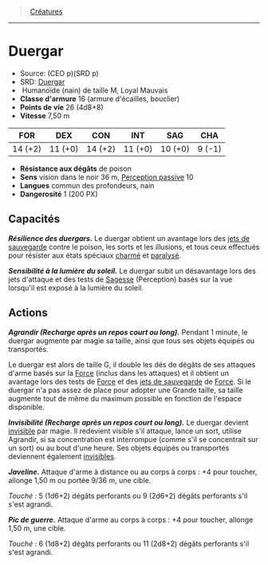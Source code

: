 ﻿---
!MonsterItem
Family: MonsterHD
Type: Humanoïde (nain)
Size: M
Alignment: Loyal Mauvais
ArmorClass: 16 (armure d'écailles, bouclier)
HitPoints: 26 (4d8+8)
Speed: 7,50 m
Strength: 14 (+2)
Dexterity: 11 (+0)
Constitution: 14 (+2)
Intelligence: 11 (+0)
Wisdom: 10 (+0)
Charisma: ' 9 (-1)'
DamageResistances: de poison
Senses: vision dans le noir 36 m, [Perception passive](hd_abilities_dexterity_perception_passive.md) 10
Languages: commun des profondeurs, nain
Challenge: 1 (200 PX)
Id: monsters_hd.md#duergar
ParentLink: monsters_hd.md#créatures
Name: Duergar
ParentName: Créatures
NameLevel: 1
AltName: '[Duergar](srd_monsters_duergar.md)'
Source: (CEO p)(SRD p)
Attributes: {}
---
> [Créatures](hd_monsters.md)

---

# Duergar

- Source: (CEO p)(SRD p)
- SRD: [Duergar](srd_monsters_duergar.md)
-  Humanoïde (nain) de taille M, Loyal Mauvais
- **Classe d'armure** 16 (armure d'écailles, bouclier)
- **Points de vie** 26 (4d8+8)
- **Vitesse** 7,50 m

|FOR|DEX|CON|INT|SAG|CHA|
|---|---|---|---|---|---|
|14 (+2)|11 (+0)|14 (+2)|11 (+0)|10 (+0)| 9 (-1)|

- **Résistance aux dégâts** de poison
- **Sens** vision dans le noir 36 m, [Perception passive](hd_abilities_dexterity_perception_passive.md) 10
- **Langues** commun des profondeurs, nain
- **Dangerosité** 1 (200 PX)

## Capacités

**_Résilience des duergars._** Le duergar obtient un avantage lors des [jets de sauvegarde](hd_abilities_jets_de_sauvegarde.md) contre le poison, les sorts et les illusions, et tous ceux effectués pour résister aux états spéciaux [charmé](hd_conditions_charme.md) et [paralysé](hd_conditions_paralyse.md).

**_Sensibilité à la lumière du soleil._** Le duergar subit un désavantage lors des jets d'attaque et des tests de [Sagesse](hd_abilities_wisdom.md) (Perception) basés sur la vue lorsqu'il est exposé à la lumière du soleil.

## Actions

**_Agrandir (Recharge après un repos court ou long)._** Pendant 1 minute, le duergar augmente par magie sa taille, ainsi que tous ses objets équipés ou transportés.

Le duergar est alors de taille G, il double les dés de dégâts de ses attaques d'arme basés sur la [Force](hd_abilities_strength.md) (inclus dans les attaques) et il obtient un avantage lors des tests de [Force](hd_abilities_strength.md) et des [jets de sauvegarde](hd_abilities_jets_de_sauvegarde.md) de [Force](hd_abilities_strength.md). Si le duergar n'a pas assez de place pour adopter une Grande taille, sa taille augmente tout de même du maximum possible en fonction de l'espace disponible.

**_Invisibilité (Recharge après un repos court ou long)._** Le duergar devient [invisible](hd_conditions_invisible.md) par magie. Il redevient visible s'il attaque, lance un sort, utilise Agrandir, si sa concentration est interrompue (comme s'il se concentrait sur un sort) ou au bout d'une heure. Ses objets équipés ou transportés deviennent également [invisibles](hd_conditions_invisible.md).

**_Javeline._** Attaque d'arme à distance ou au corps à corps : +4 pour toucher, allonge 1,50 m ou portée 9/36 m, une cible.

_Touché :_ 5 (1d6+2) dégâts perforants ou 9 (2d6+2) dégâts perforants s'il s'est agrandi.

**_Pic de guerre._** Attaque d'arme au corps à corps : +4 pour toucher, allonge 1,50 m, une cible.

_Touché :_ 6 (1d8+2) dégâts perforants ou 11 (2d8+2) dégâts perforants s'il s'est agrandi.


